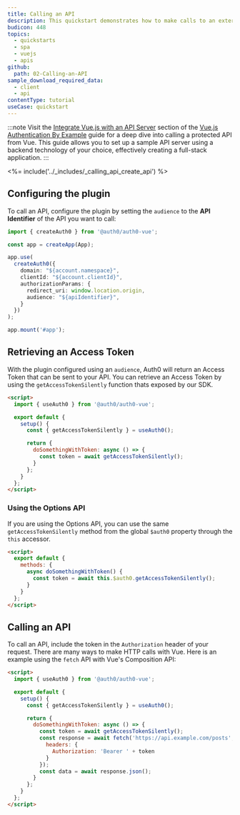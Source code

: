 ```yaml
---
title: Calling an API
description: This quickstart demonstrates how to make calls to an external API from a Vue.JS application using Auth0.
budicon: 448
topics:
  - quickstarts
  - spa
  - vuejs
  - apis
github:
  path: 02-Calling-an-API
sample_download_required_data:
  - client
  - api
contentType: tutorial
useCase: quickstart
---
```


<!-- markdownlint-disable MD002 MD041 -->

:::note
Visit the <a href="https://developer.auth0.com/resources/guides/spa/vue/basic-authentication#integrate-vue-js-with-an-api-server" target="_blank" rel="noreferrer">Integrate Vue.js with an API Server</a> section of the <a href="https://developer.auth0.com/resources/guides/spa/vue/basic-authentication" target="_blank" rel="noreferrer">Vue.js Authentication By Example</a> guide for a deep dive into calling a protected API from Vue. This guide allows you to set up a sample API server using a backend technology of your choice, effectively creating a full-stack application.
:::

<%= include('../_includes/_calling_api_create_api') %>

## Configuring the plugin
To call an API, configure the plugin by setting the `audience` to the **API Identifier** of the API you want to call:

```ts
import { createAuth0 } from '@auth0/auth0-vue';

const app = createApp(App);

app.use(
  createAuth0({
    domain: "${account.namespace}",
    clientId: "${account.clientId}",
    authorizationParams: {
      redirect_uri: window.location.origin,
      audience: "${apiIdentifier}",
    }
  })
);

app.mount('#app');
```

## Retrieving an Access Token
With the plugin configured using an `audience`, Auth0 will return an Access Token that can be sent to your API.
You can retrieve an Access Token by using the `getAccessTokenSilently` function thats exposed by our SDK.

```html
<script>
  import { useAuth0 } from '@auth0/auth0-vue';

  export default {
    setup() {
      const { getAccessTokenSilently } = useAuth0();

      return {
        doSomethingWithToken: async () => {
          const token = await getAccessTokenSilently();
        }
      };
    }
  };
</script>
```

### Using the Options API

If you are using the Options API, you can use the same `getAccessTokenSilently` method from the global `$auth0` property through the `this` accessor.

```html
<script>
  export default {
    methods: {
      async doSomethingWithToken() {
        const token = await this.$auth0.getAccessTokenSilently();
      }
    }
  };
</script>
```

## Calling an API
To call an API, include the token in the `Authorization` header of your request.
There are many ways to make HTTP calls with Vue. Here is an example using the `fetch` API with Vue's Composition API:

```html
<script>
  import { useAuth0 } from '@auth0/auth0-vue';

  export default {
    setup() {
      const { getAccessTokenSilently } = useAuth0();

      return {
        doSomethingWithToken: async () => {
          const token = await getAccessTokenSilently();
          const response = await fetch('https://api.example.com/posts', {
            headers: {
              Authorization: 'Bearer ' + token
            }
          });
          const data = await response.json();
        }
      };
    }
  };
</script>
```
